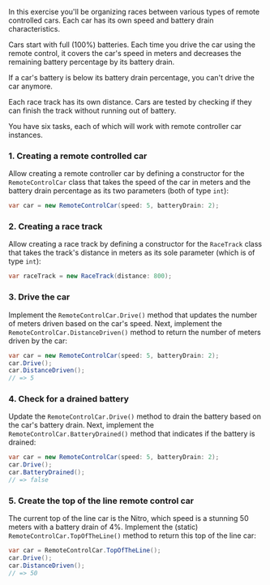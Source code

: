 In this exercise you'll be organizing races between various types of remote controlled cars. Each car has its own speed and battery drain characteristics.

Cars start with full (100%) batteries. Each time you drive the car using the remote control, it covers the car's speed in meters and decreases the remaining battery percentage by its battery drain.

If a car's battery is below its battery drain percentage, you can't drive the car anymore.

Each race track has its own distance. Cars are tested by checking if they can finish the track without running out of battery.

You have six tasks, each of which will work with remote controller car instances.

### 1. Creating a remote controlled car

Allow creating a remote controller car by defining a constructor for the `RemoteControlCar` class that takes the speed of the car in meters and the battery drain percentage as its two parameters (both of type `int`):

```csharp
var car = new RemoteControlCar(speed: 5, batteryDrain: 2);
```

### 2. Creating a race track

Allow creating a race track by defining a constructor for the `RaceTrack` class that takes the track's distance in meters as its sole parameter (which is of type `int`):

```csharp
var raceTrack = new RaceTrack(distance: 800);
```

### 3. Drive the car

Implement the `RemoteControlCar.Drive()` method that updates the number of meters driven based on the car's speed. Next, implement the `RemoteControlCar.DistanceDriven()` method to return the number of meters driven by the car:

```csharp
var car = new RemoteControlCar(speed: 5, batteryDrain: 2);
car.Drive();
car.DistanceDriven();
// => 5
```

### 4. Check for a drained battery

Update the `RemoteControlCar.Drive()` method to drain the battery based on the car's battery drain. Next, implement the `RemoteControlCar.BatteryDrained()` method that indicates if the battery is drained:

```csharp
var car = new RemoteControlCar(speed: 5, batteryDrain: 2);
car.Drive();
car.BatteryDrained();
// => false
```

### 5. Create the top of the line remote control car

The current top of the line car is the Nitro, which speed is a stunning 50 meters with a battery drain of 4%. Implement the (static) `RemoteControlCar.TopOfTheLine()` method to return this top of the line car:

```csharp
var car = RemoteControlCar.TopOfTheLine();
car.Drive();
car.DistanceDriven();
// => 50
```
